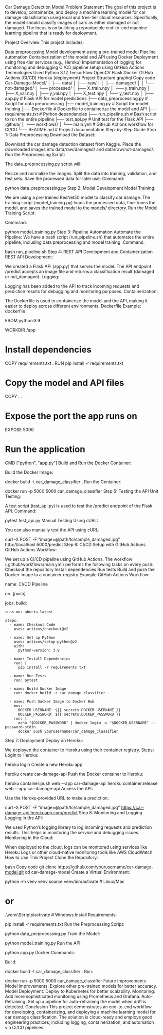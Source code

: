 Car Damage Detection Model
Problem Statement
The goal of this project is to develop, containerize, and deploy a machine learning model for car damage classification using local and free-tier cloud resources. Specifically, the model should classify images of cars as either damaged or not damaged. The focus is on building a reproducible end-to-end machine learning pipeline that is ready for deployment.

Project Overview
This project includes:

Data preprocessing
Model development using a pre-trained model
Pipeline automation
Containerization of the model and API using Docker
Deployment using free-tier services (e.g., Heroku)
Implementation of logging for monitoring and debugging
CI/CD pipeline setup using GitHub Actions
Technologies Used
Python 3.12
TensorFlow
OpenCV
Flask
Docker
GitHub Actions (CI/CD)
Heroku (deployment)
Project Structure
graphql
Copy code
Car-Damage-Model/
│
├── data/
│   ├── raw/
│   │   ├── damaged/
│   │   └── not-damaged/
│   └── processed/
│       ├── X_train.npy
│       ├── y_train.npy
│       ├── X_val.npy
│       ├── y_val.npy
│       ├── X_test.npy
│       └── y_test.npy
│
├── app.py                  # Flask API for model predictions
├── data_preprocessing.py   # Script for data preprocessing
├── model_training.py       # Script for model training
├── Dockerfile              # Dockerfile to containerize the model and API
├── requirements.txt        # Python dependencies
├── run_pipeline.sh         # Bash script to run the entire pipeline
├── test_api.py             # Unit test for the Flask API
├── .github/
│   └── workflows/
│       └── main.yml        # GitHub Actions workflow for CI/CD
└── README.md               # Project documentation
Step-by-Step Guide
Step 1: Data Preprocessing
Download the Dataset:

Download the car damage detection dataset from Kaggle.
Place the downloaded images into data/raw/damaged/ and data/raw/not-damaged/.
Run the Preprocessing Script:

The data_preprocessing.py script will:

Resize and normalize the images.
Split the data into training, validation, and test sets.
Save the processed data for later use.
Command:


python data_preprocessing.py
Step 2: Model Development
Model Training:

We are using a pre-trained ResNet50 model to classify car damage.
The training script (model_training.py) loads the processed data, fine-tunes the model, and saves the trained model to the models/ directory.
Run the Model Training Script:

Command:

python model_training.py
Step 3: Pipeline Automation
Automate the Pipeline:
We have a bash script (run_pipeline.sh) that automates the entire pipeline, including data preprocessing and model training.
Command:

bash run_pipeline.sh
Step 4: REST API Development and Containerization
REST API Development:

We created a Flask API (app.py) that serves the model.
The API endpoint /predict accepts an image file and returns a classification result (damaged or not_damaged).
Logging:

Logging has been added to the API to track incoming requests and prediction results for debugging and monitoring purposes.
Containerization:

The Dockerfile is used to containerize the model and the API, making it easier to deploy across different environments.
Dockerfile Example:
dockerfile

FROM python:3.9

WORKDIR /app

# Install dependencies
COPY requirements.txt .
RUN pip install -r requirements.txt

# Copy the model and API files
COPY . .

# Expose the port the app runs on
EXPOSE 5000

# Run the application
CMD ["python", "app.py"]
Build and Run the Docker Container:

Build the Docker Image:

docker build -t car_damage_classifier .
Run the Container:

docker run -p 5000:5000 car_damage_classifier
Step 5: Testing the API
Unit Testing:

A test script (test_api.py) is used to test the /predict endpoint of the Flask API.
Command:

pytest test_api.py
Manual Testing Using cURL:

You can also manually test the API using cURL:

curl -X POST -F "image=@path/to/sample_damaged.jpg" http://localhost:5000/predict
Step 6: CI/CD Setup with GitHub Actions
GitHub Actions Workflow:

We set up a CI/CD pipeline using GitHub Actions.
The workflow (.github/workflows/main.yml) performs the following tasks on every push:
Checkout the repository
Install dependencies
Run tests
Build and push the Docker image to a container registry
Example GitHub Actions Workflow:


name: CI/CD Pipeline

on: [push]

jobs:
  build:

    runs-on: ubuntu-latest

    steps:
      - name: Checkout Code
        uses: actions/checkout@v2

      - name: Set up Python
        uses: actions/setup-python@v2
        with:
          python-version: 3.9

      - name: Install Dependencies
        run: |
          pip install -r requirements.txt

      - name: Run Tests
        run: pytest

      - name: Build Docker Image
        run: docker build -t car_damage_classifier .

      - name: Push Docker Image to Docker Hub
        env:
          DOCKER_USERNAME: ${{ secrets.DOCKER_USERNAME }}
          DOCKER_PASSWORD: ${{ secrets.DOCKER_PASSWORD }}
        run: |
          echo "$DOCKER_PASSWORD" | docker login -u "$DOCKER_USERNAME" --password-stdin
          docker push yourusername/car_damage_classifier
Step 7: Deployment
Deploy on Heroku:

We deployed the container to Heroku using their container registry.
Steps:
Login to Heroku:

heroku login
Create a new Heroku app:

heroku create car-damage-api
Push the Docker container to Heroku:

heroku container:push web --app car-damage-api
heroku container:release web --app car-damage-api
Access the API:

Use the Heroku-provided URL to make a prediction:

curl -X POST -F "image=@path/to/sample_damaged.jpg" https://car-damage-api.herokuapp.com/predict
Step 8: Monitoring and Logging
Logging in the API:

We used Python’s logging library to log incoming requests and prediction results.
This helps in monitoring the service and debugging issues.
Monitoring in the Cloud:

When deployed to the cloud, logs can be monitored using services like Heroku Logs or other cloud-native monitoring tools like AWS CloudWatch.
How to Use This Project
Clone the Repository:

bash
Copy code
git clone https://github.com/yourusername/car-damage-model.git
cd car-damage-model
Create a Virtual Environment:


python -m venv venv
source venv/bin/activate  # Linux/Mac
# or
.\venv\Scripts\activate  # Windows
Install Requirements:


pip install -r requirements.txt
Run the Preprocessing Script:


python data_preprocessing.py
Train the Model:


python model_training.py
Run the API:


python app.py
Docker Commands:

Build:

docker build -t car_damage_classifier .
Run:

docker run -p 5000:5000 car_damage_classifier
Future Improvements
Model Improvements: Explore other pre-trained models for better accuracy.
Model Deployment: Deploy to Kubernetes for better scalability.
Monitoring: Add more sophisticated monitoring using Prometheus and Grafana.
Auto-Retraining: Set up a pipeline for auto-retraining the model when drift is detected.
Conclusion
This project demonstrates an end-to-end workflow for developing, containerizing, and deploying a machine learning model for car damage classification. The solution is cloud-ready and employs good engineering practices, including logging, containerization, and automation via CI/CD pipelines.
